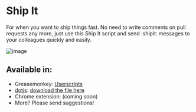 # Ship It

For when you want to ship things fast. No need to write comments on pull requests any more, just use this Ship It script and send :shipit: messages to your colleagues quickly and easily.

![image](https://raw.github.com/philnash/ship-it/master/example/ship-it-button.png)

## Available in:

* Greasemonkey: [Userscripts](http://userscripts.org/scripts/show/181156)
* [dotjs](https://github.com/defunkt/dotjs): [download the file here](https://raw.github.com/philnash/ship-it/master/dotjs/github.com.js)
* Chrome extension: (coming soon)
* More? Please send suggestions!
